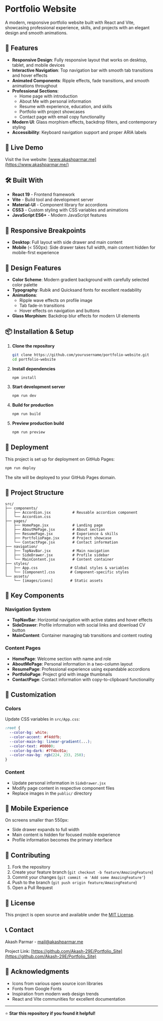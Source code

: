 # Portfolio Website

A modern, responsive portfolio website built with React and Vite, showcasing professional experience, skills, and projects with an elegant design and smooth animations.

## 🌟 Features

- **Responsive Design**: Fully responsive layout that works on desktop, tablet, and mobile devices
- **Interactive Navigation**: Top navigation bar with smooth tab transitions and hover effects
- **Animated Components**: Ripple effects, fade transitions, and smooth animations throughout
- **Professional Sections**:
  - Home page with introduction
  - About Me with personal information
  - Resume with experience, education, and skills
  - Portfolio with project showcases
  - Contact page with email copy functionality
- **Modern UI**: Glass morphism effects, backdrop filters, and contemporary styling
- **Accessibility**: Keyboard navigation support and proper ARIA labels

## 🚀 Live Demo

Visit the live website: [www.akashparmar.me](https://www.akashparmar.me/)

## 🛠️ Built With

- **React 19** - Frontend framework
- **Vite** - Build tool and development server
- **Material-UI** - Component library for accordions
- **CSS3** - Custom styling with CSS variables and animations
- **JavaScript ES6+** - Modern JavaScript features

## 📱 Responsive Breakpoints

- **Desktop**: Full layout with side drawer and main content
- **Mobile** (< 550px): Side drawer takes full width, main content hidden for mobile-first experience

## 🎨 Design Features

- **Color Scheme**: Modern gradient background with carefully selected color palette
- **Typography**: Rubik and Quicksand fonts for excellent readability
- **Animations**: 
  - Ripple wave effects on profile image
  - Tab fade-in transitions
  - Hover effects on navigation and buttons
- **Glass Morphism**: Backdrop blur effects for modern UI elements

## 📦 Installation & Setup

1. **Clone the repository**
   ```bash
   git clone https://github.com/yourusername/portfolio-website.git
   cd portfolio-website
   ```

2. **Install dependencies**
   ```bash
   npm install
   ```

3. **Start development server**
   ```bash
   npm run dev
   ```

4. **Build for production**
   ```bash
   npm run build
   ```

5. **Preview production build**
   ```bash
   npm run preview
   ```

## 🚀 Deployment

This project is set up for deployment on GitHub Pages:

```bash
npm run deploy
```

The site will be deployed to your GitHub Pages domain.

## 📁 Project Structure

```
src/
├── components/
│   ├── Accordion.jsx          # Reusable accordion component
│   └── Accordion.css
├── pages/
│   ├── HomePage.jsx           # Landing page
│   ├── AboutMePage.jsx        # About section
│   ├── ResumePage.jsx         # Experience & skills
│   ├── PortfolioPage.jsx      # Project showcase
│   └── ContactPage.jsx        # Contact information
├── navigation/
│   ├── TopNavBar.jsx          # Main navigation
│   ├── SideDrawer.jsx         # Profile sidebar
│   └── MainContent.jsx        # Content container
├── styles/
│   ├── App.css               # Global styles & variables
│   └── [Component].css       # Component-specific styles
└── assets/
    └── [images/icons]        # Static assets
```

## 🎯 Key Components

### Navigation System
- **TopNavBar**: Horizontal navigation with active states and hover effects
- **SideDrawer**: Profile information with social links and download CV button
- **MainContent**: Container managing tab transitions and content routing

### Content Pages
- **HomePage**: Welcome section with name and role
- **AboutMePage**: Personal information in a two-column layout
- **ResumePage**: Professional experience using expandable accordions
- **PortfolioPage**: Project grid with image thumbnails
- **ContactPage**: Contact information with copy-to-clipboard functionality

## 🔧 Customization

### Colors
Update CSS variables in `src/App.css`:
```css
:root {
  --color-bg: white;
  --color-accent: #f4ddfb;
  --color-main-bg: linear-gradient(...);
  --color-text: #00000;
  --color-bg-dark: #7f4bc01a;
  --color-nav-bg: rgb(224, 233, 250);
}
```

### Content
- Update personal information in `SideDrawer.jsx`
- Modify page content in respective component files
- Replace images in the `public/` directory

## 📱 Mobile Experience

On screens smaller than 550px:
- Side drawer expands to full width
- Main content is hidden for focused mobile experience
- Profile information becomes the primary interface

## 🤝 Contributing

1. Fork the repository
2. Create your feature branch (`git checkout -b feature/AmazingFeature`)
3. Commit your changes (`git commit -m 'Add some AmazingFeature'`)
4. Push to the branch (`git push origin feature/AmazingFeature`)
5. Open a Pull Request

## 📄 License

This project is open source and available under the [MIT License](LICENSE).

## 📞 Contact

Akash Parmar - [mail@akashparmar.me](mailto:mail@akashparmar.me)

Project Link: [https://github.com/Akash-29E/Portfolio_Site](https://github.com/Akash-29E/Portfolio_Site)

## 🙏 Acknowledgments

- Icons from various open source icon libraries
- Fonts from Google Fonts
- Inspiration from modern web design trends
- React and Vite communities for excellent documentation

---

⭐ **Star this repository if you found it helpful!**
